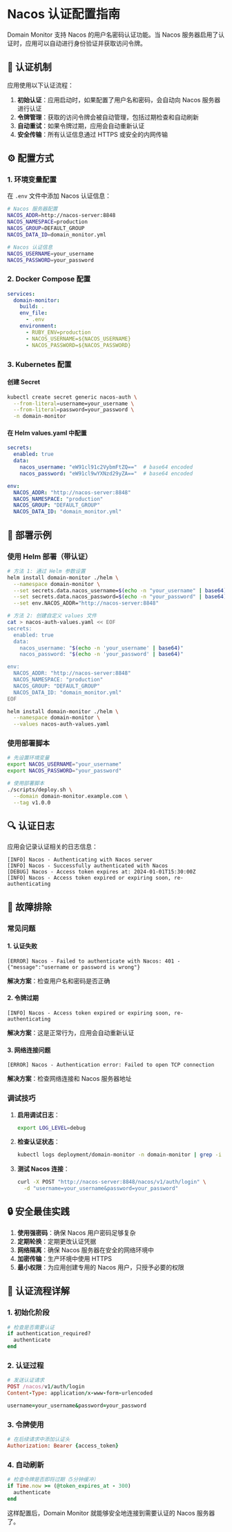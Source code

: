 # Nacos 认证配置指南

Domain Monitor 支持 Nacos 的用户名密码认证功能。当 Nacos 服务器启用了认证时，应用可以自动进行身份验证并获取访问令牌。

## 🔐 认证机制

应用使用以下认证流程：

1. **初始认证**：应用启动时，如果配置了用户名和密码，会自动向 Nacos 服务器进行认证
2. **令牌管理**：获取的访问令牌会被自动管理，包括过期检查和自动刷新
3. **自动重试**：如果令牌过期，应用会自动重新认证
4. **安全传输**：所有认证信息通过 HTTPS 或安全的内网传输

## ⚙️ 配置方式

### 1. 环境变量配置

在 `.env` 文件中添加 Nacos 认证信息：

```bash
# Nacos 服务器配置
NACOS_ADDR=http://nacos-server:8848
NACOS_NAMESPACE=production
NACOS_GROUP=DEFAULT_GROUP
NACOS_DATA_ID=domain_monitor.yml

# Nacos 认证信息
NACOS_USERNAME=your_username
NACOS_PASSWORD=your_password
```

### 2. Docker Compose 配置

```yaml
services:
  domain-monitor:
    build: .
    env_file:
      - .env
    environment:
      - RUBY_ENV=production
      - NACOS_USERNAME=${NACOS_USERNAME}
      - NACOS_PASSWORD=${NACOS_PASSWORD}
```

### 3. Kubernetes 配置

#### 创建 Secret
```bash
kubectl create secret generic nacos-auth \
  --from-literal=username=your_username \
  --from-literal=password=your_password \
  -n domain-monitor
```

#### 在 Helm values.yaml 中配置
```yaml
secrets:
  enabled: true
  data:
    nacos_username: "eW91cl91c2VybmFtZQ=="  # base64 encoded
    nacos_password: "eW91cl9wYXNzd29yZA=="  # base64 encoded

env:
  NACOS_ADDR: "http://nacos-server:8848"
  NACOS_NAMESPACE: "production"
  NACOS_GROUP: "DEFAULT_GROUP"
  NACOS_DATA_ID: "domain_monitor.yml"
```

## 🚀 部署示例

### 使用 Helm 部署（带认证）

```bash
# 方法 1: 通过 Helm 参数设置
helm install domain-monitor ./helm \
  --namespace domain-monitor \
  --set secrets.data.nacos_username=$(echo -n "your_username" | base64) \
  --set secrets.data.nacos_password=$(echo -n "your_password" | base64) \
  --set env.NACOS_ADDR="http://nacos-server:8848"

# 方法 2: 创建自定义 values 文件
cat > nacos-auth-values.yaml << EOF
secrets:
  enabled: true
  data:
    nacos_username: "$(echo -n 'your_username' | base64)"
    nacos_password: "$(echo -n 'your_password' | base64)"

env:
  NACOS_ADDR: "http://nacos-server:8848"
  NACOS_NAMESPACE: "production"
  NACOS_GROUP: "DEFAULT_GROUP"
  NACOS_DATA_ID: "domain_monitor.yml"
EOF

helm install domain-monitor ./helm \
  --namespace domain-monitor \
  --values nacos-auth-values.yaml
```

### 使用部署脚本

```bash
# 先设置环境变量
export NACOS_USERNAME="your_username"
export NACOS_PASSWORD="your_password"

# 使用部署脚本
./scripts/deploy.sh \
  --domain domain-monitor.example.com \
  --tag v1.0.0
```

## 🔍 认证日志

应用会记录认证相关的日志信息：

```
[INFO] Nacos - Authenticating with Nacos server
[INFO] Nacos - Successfully authenticated with Nacos
[DEBUG] Nacos - Access token expires at: 2024-01-01T15:30:00Z
[INFO] Nacos - Access token expired or expiring soon, re-authenticating
```

## 🔧 故障排除

### 常见问题

#### 1. 认证失败
```
[ERROR] Nacos - Failed to authenticate with Nacos: 401 - {"message":"username or password is wrong"}
```
**解决方案**：检查用户名和密码是否正确

#### 2. 令牌过期
```
[INFO] Nacos - Access token expired or expiring soon, re-authenticating
```
**解决方案**：这是正常行为，应用会自动重新认证

#### 3. 网络连接问题
```
[ERROR] Nacos - Authentication error: Failed to open TCP connection
```
**解决方案**：检查网络连接和 Nacos 服务器地址

### 调试技巧

1. **启用调试日志**：
   ```bash
   export LOG_LEVEL=debug
   ```

2. **检查认证状态**：
   ```bash
   kubectl logs deployment/domain-monitor -n domain-monitor | grep -i auth
   ```

3. **测试 Nacos 连接**：
   ```bash
   curl -X POST "http://nacos-server:8848/nacos/v1/auth/login" \
     -d "username=your_username&password=your_password"
   ```

## 🔒 安全最佳实践

1. **使用强密码**：确保 Nacos 用户密码足够复杂
2. **定期轮换**：定期更改认证凭据
3. **网络隔离**：确保 Nacos 服务器在安全的网络环境中
4. **加密传输**：生产环境中使用 HTTPS
5. **最小权限**：为应用创建专用的 Nacos 用户，只授予必要的权限

## 📝 认证流程详解

### 1. 初始化阶段
```ruby
# 检查是否需要认证
if authentication_required?
  authenticate
end
```

### 2. 认证过程
```ruby
# 发送认证请求
POST /nacos/v1/auth/login
Content-Type: application/x-www-form-urlencoded

username=your_username&password=your_password
```

### 3. 令牌使用
```ruby
# 在后续请求中添加认证头
Authorization: Bearer {access_token}
```

### 4. 自动刷新
```ruby
# 检查令牌是否即将过期（5分钟缓冲）
if Time.now >= (@token_expires_at - 300)
  authenticate
end
```

这样配置后，Domain Monitor 就能够安全地连接到需要认证的 Nacos 服务器了。